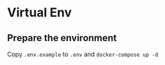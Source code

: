 # Virtual Env

## Prepare the environment

Copy `.env.example` to `.env` and `docker-compose up -d`
